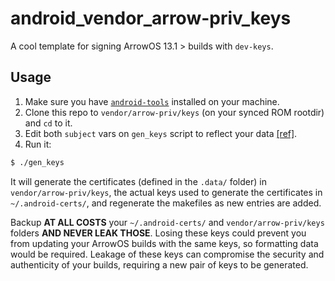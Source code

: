 # android_vendor_arrow-priv_keys

A cool template for signing ArrowOS 13.1 > builds with `dev-keys`.

## Usage

1. Make sure you have [`android-tools`](https://github.com/nmeum/android-tools) installed on your machine.
2. Clone this repo to `vendor/arrow-priv/keys` (on your synced ROM rootdir) and `cd` to it.
3. Edit both `subject` vars on `gen_keys` script to reflect your data [[ref]](https://learn.microsoft.com/en-us/previous-versions/windows/desktop/ldap/distinguished-names).
4. Run it:

```bash
$ ./gen_keys
```

It will generate the certificates (defined in the `.data/` folder) in `vendor/arrow-priv/keys`, the actual keys used to generate the certificates in `~/.android-certs/`, and regenerate the makefiles as new entries are added.

Backup **AT ALL COSTS** your `~/.android-certs/` and `vendor/arrow-priv/keys` folders **AND NEVER LEAK THOSE**. Losing these keys could prevent you from updating your ArrowOS builds with the same keys, so formatting data would be required. Leakage of these keys can compromise the security and authenticity of your builds, requiring a new pair of keys to be generated.
